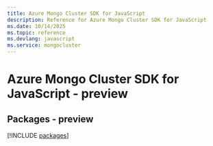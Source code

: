 ```yaml
---
title: Azure Mongo Cluster SDK for JavaScript
description: Reference for Azure Mongo Cluster SDK for JavaScript
ms.date: 10/14/2025
ms.topic: reference
ms.devlang: javascript
ms.service: mongocluster
---
```

# Azure Mongo Cluster SDK for JavaScript - preview
## Packages - preview
[!INCLUDE [packages](mongo-cluster-index.md)]